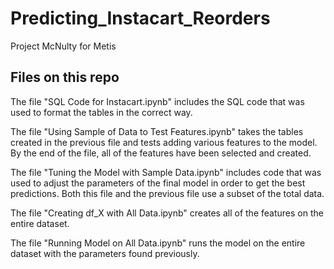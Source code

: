 # Predicting_Instacart_Reorders
Project McNulty for Metis

## Files on this repo
The file "SQL Code for Instacart.ipynb" includes the SQL code that was used to format the tables in the correct way.

The file "Using Sample of Data to Test Features.ipynb" takes the tables created in the previous file and tests adding various features to the model. By the end of the file, all of the features have been selected and created.

The file "Tuning the Model with Sample Data.ipynb" includes code that was used to adjust the parameters of the final model in order to get the best predictions. Both this file and the previous file use a subset of the total data.

The file "Creating df_X with All Data.ipynb" creates all of the features on the entire dataset.

The file "Running Model on All Data.ipynb" runs the model on the entire dataset with the parameters found previously.
